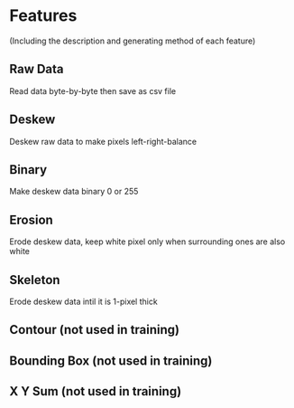 # Features
(Including the description and generating method of each feature)



## Raw Data
Read data byte-by-byte then save as csv file

## Deskew
Deskew raw data to make pixels left-right-balance

## Binary
Make deskew data binary 0 or 255

## Erosion
Erode deskew data, keep white pixel only when surrounding ones are also white

## Skeleton
Erode deskew data intil it is 1-pixel thick

## Contour (not used in training)

## Bounding Box (not used in training)

## X Y Sum (not used in training)

